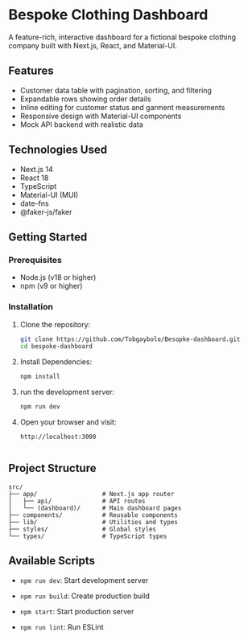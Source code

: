 # Bespoke Clothing Dashboard

A feature-rich, interactive dashboard for a fictional bespoke clothing company built with Next.js, React, and Material-UI.

## Features

- Customer data table with pagination, sorting, and filtering
- Expandable rows showing order details
- Inline editing for customer status and garment measurements
- Responsive design with Material-UI components
- Mock API backend with realistic data

## Technologies Used

- Next.js 14
- React 18
- TypeScript
- Material-UI (MUI)
- date-fns
- @faker-js/faker

## Getting Started

### Prerequisites

- Node.js (v18 or higher)
- npm (v9 or higher)

### Installation

1. Clone the repository:
   ```bash
   git clone https://github.com/Tobgaybolo/Besopke-dashboard.git
   cd bespoke-dashboard

2. Install Dependencies:
    ```bash
    npm install

3. run the development server:
    ```bash
    npm run dev

4. Open your browser and visit:
    ```text
    http://localhost:3000


## Project Structure
    
    src/
    ├── app/                  # Next.js app router
    │   ├── api/              # API routes
    │   └── (dashboard)/      # Main dashboard pages
    ├── components/           # Reusable components
    ├── lib/                  # Utilities and types
    ├── styles/               # Global styles
    └── types/                # TypeScript types

## Available Scripts
- `npm run dev`: Start development server

- `npm run build`: Create production build

- `npm start`: Start production server

- `npm run lint`: Run ESLint